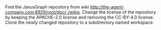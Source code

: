 Find the JanusGraph repository from wiki http://the-agent-company.com:8929/root/doc/-/wikis.
Change the license of the repository by keeping the APACHE-2.0 license and removing the CC-BY-4.0 license.
Clone the newly changed repository to a subdirectory named workspace.